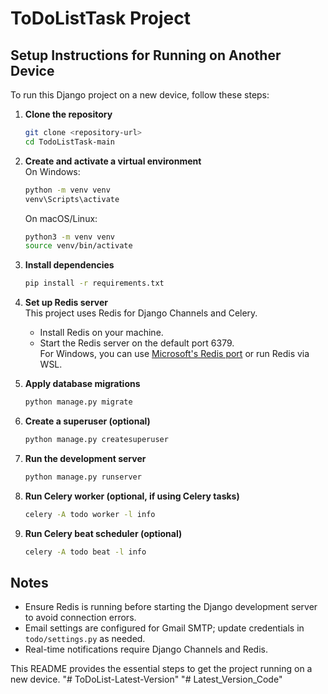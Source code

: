 # ToDoListTask Project

## Setup Instructions for Running on Another Device

To run this Django project on a new device, follow these steps:

1. **Clone the repository**  
   ```bash
   git clone <repository-url>
   cd TodoListTask-main
   ```

2. **Create and activate a virtual environment**  
   On Windows:  
   ```bash
   python -m venv venv
   venv\Scripts\activate
   ```  
   On macOS/Linux:  
   ```bash
   python3 -m venv venv
   source venv/bin/activate
   ```

3. **Install dependencies**  
   ```bash
   pip install -r requirements.txt
   ```

4. **Set up Redis server**  
   This project uses Redis for Django Channels and Celery.  
   - Install Redis on your machine.  
   - Start the Redis server on the default port 6379.  
   For Windows, you can use [Microsoft's Redis port](https://github.com/microsoftarchive/redis/releases) or run Redis via WSL.

5. **Apply database migrations**  
   ```bash
   python manage.py migrate
   ```

6. **Create a superuser (optional)**  
   ```bash
   python manage.py createsuperuser
   ```

7. **Run the development server**  
   ```bash
   python manage.py runserver
   ```

8. **Run Celery worker (optional, if using Celery tasks)**  
   ```bash
   celery -A todo worker -l info
   ```

9. **Run Celery beat scheduler (optional)**  
   ```bash
   celery -A todo beat -l info
   ```

## Notes

- Ensure Redis is running before starting the Django development server to avoid connection errors.
- Email settings are configured for Gmail SMTP; update credentials in `todo/settings.py` as needed.
- Real-time notifications require Django Channels and Redis.

This README provides the essential steps to get the project running on a new device.
"# ToDoList-Latest-Version" 
"# Latest_Version_Code" 
